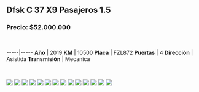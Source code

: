 ## Dfsk C 37 X9 Pasajeros 1.5

### Precio: $52.000.000

<p>&nbsp;</p>

-----|-----
**Año** | 2019
**KM** | 10500
**Placa** | FZL872
**Puertas** | 4
**Dirección** | Asistida
**Transmisión** | Mecanica


<p>&nbsp;</p>

<img src="images/Dfsk C 37 X9 Pasajeros 1.5 - 0.03.jpg?raw=true"/>
<img src="images/Dfsk C 37 X9 Pasajeros 1.5 - 0.1136.jpg?raw=true"/>
<img src="images/Dfsk C 37 X9 Pasajeros 1.5 - 0.1499.jpg?raw=true"/>
<img src="images/Dfsk C 37 X9 Pasajeros 1.5 - 0.1559.jpg?raw=true"/>
<img src="images/Dfsk C 37 X9 Pasajeros 1.5 - 0.2631.jpg?raw=true"/>
<img src="images/Dfsk C 37 X9 Pasajeros 1.5 - 0.2646.jpg?raw=true"/>
<img src="images/Dfsk C 37 X9 Pasajeros 1.5 - 0.4157.jpg?raw=true"/>
<img src="images/Dfsk C 37 X9 Pasajeros 1.5 - 0.5205.jpg?raw=true"/>
<img src="images/Dfsk C 37 X9 Pasajeros 1.5 - 0.6954.jpg?raw=true"/>
<img src="images/Dfsk C 37 X9 Pasajeros 1.5 - 0.7023.jpg?raw=true"/>
<img src="images/Dfsk C 37 X9 Pasajeros 1.5 - 0.7061.jpg?raw=true"/>
<img src="images/Dfsk C 37 X9 Pasajeros 1.5 - 0.7209.jpg?raw=true"/>
<img src="images/Dfsk C 37 X9 Pasajeros 1.5 - 0.8176.jpg?raw=true"/>
<img src="images/Dfsk C 37 X9 Pasajeros 1.5 - 0.9533.jpg?raw=true"/>



